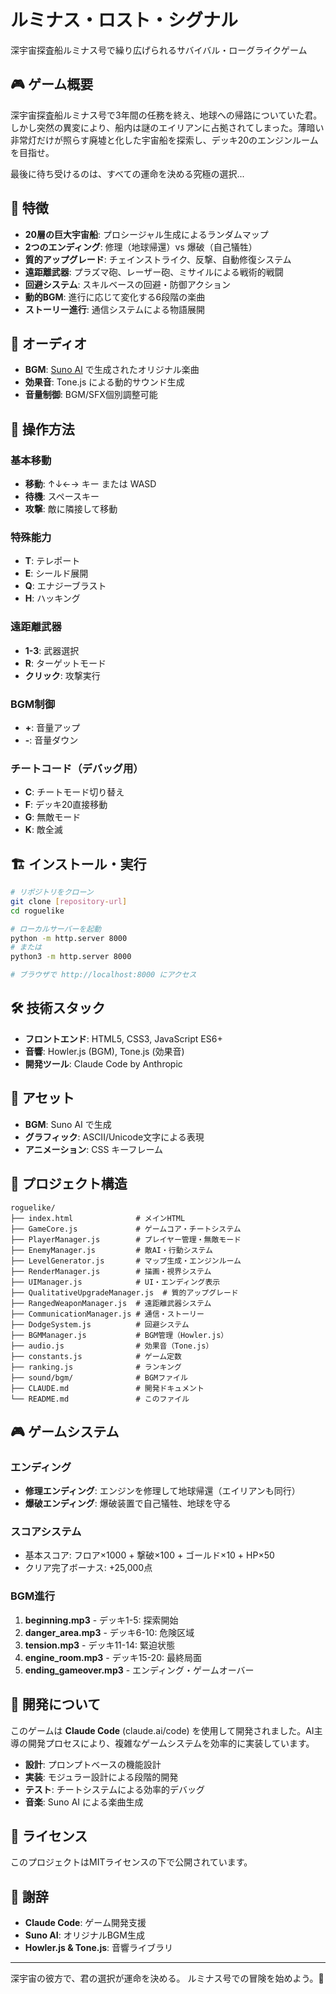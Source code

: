 # ルミナス・ロスト・シグナル

深宇宙探査船ルミナス号で繰り広げられるサバイバル・ローグライクゲーム

## 🎮 ゲーム概要

深宇宙探査船ルミナス号で3年間の任務を終え、地球への帰路についていた君。しかし突然の異変により、船内は謎のエイリアンに占拠されてしまった。薄暗い非常灯だけが照らす廃墟と化した宇宙船を探索し、デッキ20のエンジンルームを目指せ。

最後に待ち受けるのは、すべての運命を決める究極の選択...

## 🚀 特徴

- **20層の巨大宇宙船**: プロシージャル生成によるランダムマップ
- **2つのエンディング**: 修理（地球帰還）vs 爆破（自己犠牲）
- **質的アップグレード**: チェインストライク、反撃、自動修復システム
- **遠距離武器**: プラズマ砲、レーザー砲、ミサイルによる戦術的戦闘
- **回避システム**: スキルベースの回避・防御アクション
- **動的BGM**: 進行に応じて変化する6段階の楽曲
- **ストーリー進行**: 通信システムによる物語展開

## 🎵 オーディオ

- **BGM**: [Suno AI](https://suno.ai) で生成されたオリジナル楽曲
- **効果音**: Tone.js による動的サウンド生成
- **音量制御**: BGM/SFX個別調整可能

## 🎯 操作方法

### 基本移動
- **移動**: ↑↓←→ キー または WASD
- **待機**: スペースキー
- **攻撃**: 敵に隣接して移動

### 特殊能力
- **T**: テレポート
- **E**: シールド展開
- **Q**: エナジーブラスト
- **H**: ハッキング

### 遠距離武器
- **1-3**: 武器選択
- **R**: ターゲットモード
- **クリック**: 攻撃実行

### BGM制御
- **+**: 音量アップ
- **-**: 音量ダウン

### チートコード（デバッグ用）
- **C**: チートモード切り替え
- **F**: デッキ20直接移動
- **G**: 無敵モード
- **K**: 敵全滅

## 🏗️ インストール・実行

```bash
# リポジトリをクローン
git clone [repository-url]
cd roguelike

# ローカルサーバーを起動
python -m http.server 8000
# または
python3 -m http.server 8000

# ブラウザで http://localhost:8000 にアクセス
```

## 🛠️ 技術スタック

- **フロントエンド**: HTML5, CSS3, JavaScript ES6+
- **音響**: Howler.js (BGM), Tone.js (効果音)
- **開発ツール**: Claude Code by Anthropic

## 🎨 アセット

- **BGM**: Suno AI で生成
- **グラフィック**: ASCII/Unicode文字による表現
- **アニメーション**: CSS キーフレーム

## 📁 プロジェクト構造

```
roguelike/
├── index.html              # メインHTML
├── GameCore.js             # ゲームコア・チートシステム
├── PlayerManager.js        # プレイヤー管理・無敵モード
├── EnemyManager.js         # 敵AI・行動システム
├── LevelGenerator.js       # マップ生成・エンジンルーム
├── RenderManager.js        # 描画・視界システム
├── UIManager.js            # UI・エンディング表示
├── QualitativeUpgradeManager.js  # 質的アップグレード
├── RangedWeaponManager.js  # 遠距離武器システム
├── CommunicationManager.js # 通信・ストーリー
├── DodgeSystem.js          # 回避システム
├── BGMManager.js           # BGM管理（Howler.js）
├── audio.js                # 効果音（Tone.js）
├── constants.js            # ゲーム定数
├── ranking.js              # ランキング
├── sound/bgm/              # BGMファイル
├── CLAUDE.md               # 開発ドキュメント
└── README.md               # このファイル
```

## 🎮 ゲームシステム

### エンディング
- **修理エンディング**: エンジンを修理して地球帰還（エイリアンも同行）
- **爆破エンディング**: 爆破装置で自己犠牲、地球を守る

### スコアシステム
- 基本スコア: フロア×1000 + 撃破×100 + ゴールド×10 + HP×50
- クリア完了ボーナス: +25,000点

### BGM進行
1. **beginning.mp3** - デッキ1-5: 探索開始
2. **danger_area.mp3** - デッキ6-10: 危険区域
3. **tension.mp3** - デッキ11-14: 緊迫状態
4. **engine_room.mp3** - デッキ15-20: 最終局面
5. **ending_gameover.mp3** - エンディング・ゲームオーバー

## 🤖 開発について

このゲームは **Claude Code** (claude.ai/code) を使用して開発されました。AI主導の開発プロセスにより、複雑なゲームシステムを効率的に実装しています。

- **設計**: プロンプトベースの機能設計
- **実装**: モジュラー設計による段階的開発
- **テスト**: チートシステムによる効率的デバッグ
- **音楽**: Suno AI による楽曲生成

## 📄 ライセンス

このプロジェクトはMITライセンスの下で公開されています。

## 🙏 謝辞

- **Claude Code**: ゲーム開発支援
- **Suno AI**: オリジナルBGM生成
- **Howler.js & Tone.js**: 音響ライブラリ

---

深宇宙の彼方で、君の選択が運命を決める。
ルミナス号での冒険を始めよう。🚀